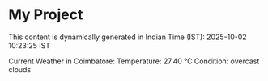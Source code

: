 # My Project

This content is dynamically generated in Indian Time (IST): 2025-10-02 10:23:25 IST


Current Weather in Coimbatore:
Temperature: 27.40 °C
Condition: overcast clouds
